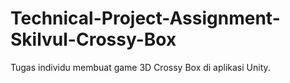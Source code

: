 # Technical-Project-Assignment-Skilvul-Crossy-Box
Tugas individu membuat game 3D Crossy Box di aplikasi Unity.
